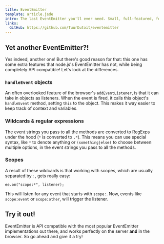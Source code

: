 ```yaml
---
title: EventEmitter
template: article.jade
intro: The last EventEmitter you'll ever need. Small, full-featured, for node.js and the browser.
links:
  GitHub: https://github.com/TuurDutoit/eventemitter
---
```


## Yet another EventEmitter?!
Yes indeed, another one! But there's good reason for that: this one has some extra features that node.js's EventEmitter has not, while being completely API compatible! Let's look at the differences.

### `handleEvent` objects
An often overlooked feature of the browser's `addEventListener`, is that it can take in objects as listeners. When the event is fired, it calls this object's `handleEvent` method, setting `this` to the object. This makes it way easier to keep track of context and variables.

### Wildcards & regular expressions
The event strings you pass to all the methods are converted to RegExps under the hood (`*` is converted to `.*`). This means you can use special syntax, like `*` to denote anything or `(something|else)` to choose between multiple options, in the event strings you pass to all the methods.

### Scopes
A result of these wildcards is that working with scopes, which are usually separated by `:`, gets really easy:

```javasscript
ee.on("scope:*", listener);
```

This will listen for any event that starts with `scope:`. Now, events like `scope:event` or `scope:other`, will trigger the listener.

## Try it out!
EventEmitter is API compatible with the most popular EventEmitter implementations out there, and works perfectly on the server __and__ in the browser. So go ahead and give it a try!